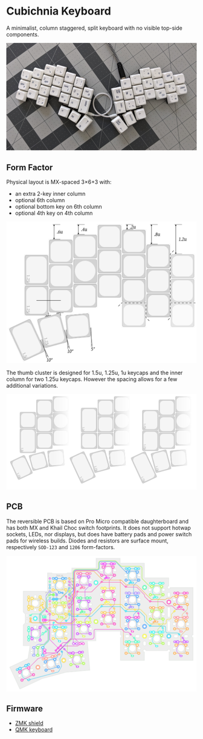 # Cubichnia Keyboard

A minimalist, column staggered, split keyboard with no visible top-side components.

![wired build with choc v2 switches and NP keycaps](images/photos/build-wired-hello.jpg)


## Form Factor

Physical layout is MX-spaced 3×6+3 with: 
- an extra 2-key inner column
- optional 6th column
- optional bottom key on 6th column 
- optional 4th key on 4th column 

![physical layout](images/cubichnia-layout.png)

The thumb cluster is designed for 1.5u, 1.25u, 1u keycaps
and the inner column for two 1.25u keycaps.
However the spacing allows for a few additional variations.

![layout variations](images/cubichnia-layout-variations.png)


## PCB

The reversible PCB is based on Pro Micro compatible daughterboard
and has both MX and Khail Choc switch footprints.
It does not support hotwap sockets, LEDs, nor displays,
but does have battery pads and power switch pads for wireless builds.
Diodes and resistors are surface mount, respectively `SOD-123` and `1206` form-factors.

![pcb preview](images/cubichnia-pcb-preview.svg)


## Firmware

- [ZMK shield](firmware/zmk-shield/)
- [QMK keyboard](firmware/qmk-keyboard/)

